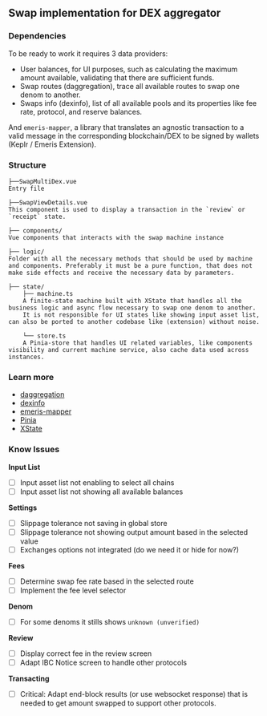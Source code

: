 ## Swap implementation for DEX aggregator

### Dependencies

To be ready to work it requires 3 data providers:

- User balances, for UI purposes, such as calculating the maximum amount available, validating that there are sufficient funds.
- Swap routes (daggregation), trace all available routes to swap one denom to another.
- Swaps info (dexinfo), list of all available pools and its properties like fee rate, protocol, and reserve balances.

And `emeris-mapper`, a library that translates an agnostic transaction to a valid message in the corresponding blockchain/DEX to be signed by wallets (Keplr / Emeris Extension).

### Structure

```
├──SwapMultiDex.vue
Entry file

├──SwapViewDetails.vue
This component is used to display a transaction in the `review` or `receipt` state.

├── components/
Vue components that interacts with the swap machine instance

├── logic/
Folder with all the necessary methods that should be used by machine and components. Preferably it must be a pure function, that does not make side effects and receive the necessary data by parameters.

├── state/
    ├── machine.ts
    A finite-state machine built with XState that handles all the business logic and async flow necessary to swap one denom to another.
    It is not responsible for UI states like showing input asset list, can also be ported to another codebase like (extension) without noise.

    └── store.ts
    A Pinia-store that handles UI related variables, like components visibility and current machine service, also cache data used across instances.
```

### Learn more

- [daggregation](https://github.com/EmerisHQ/daggregation)
- [dexinfo](https://github.com/EmerisHQ/emeris-dexinfo)
- [emeris-mapper](https://github.com/EmerisHQ/emeris-libraries/tree/develop/packages/mapper)
- [Pinia](https://pinia.vuejs.org/)
- [XState](https://xstate.js.org/docs/)

### Know Issues

**Input List**

- [ ] Input asset list not enabling to select all chains
- [ ] Input asset list not showing all available balances

**Settings**

- [ ] Slippage tolerance not saving in global store
- [ ] Slippage tolerance not showing output amount based in the selected value
- [ ] Exchanges options not integrated (do we need it or hide for now?)

**Fees**

- [ ] Determine swap fee rate based in the selected route
- [ ] Implement the fee level selector

**Denom**

- [ ] For some denoms it stills shows `unknown (unverified)`

**Review**

- [ ] Display correct fee in the review screen
- [ ] Adapt IBC Notice screen to handle other protocols

**Transacting**

- [ ] Critical: Adapt end-block results (or use websocket response) that is needed to get amount swapped to support other protocols.
